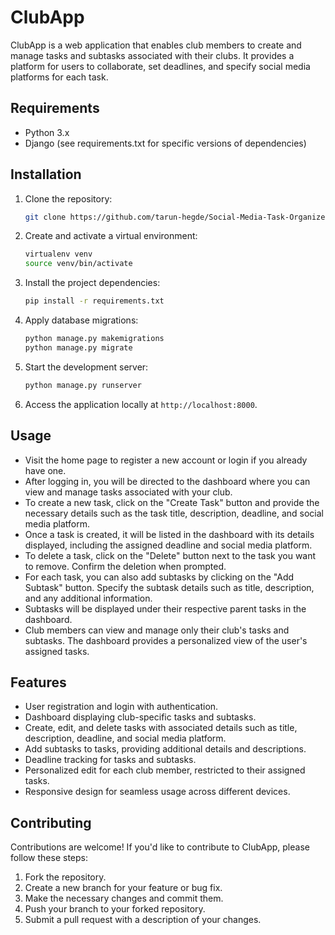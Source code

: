 # ClubApp

ClubApp is a web application that enables club members to create and manage tasks and subtasks associated with their clubs. It provides a platform for users to collaborate, set deadlines, and specify social media platforms for each task.

## Requirements

- Python 3.x
- Django (see requirements.txt for specific versions of dependencies)

## Installation

1. Clone the repository:

   ```bash
   git clone https://github.com/tarun-hegde/Social-Media-Task-Organizer.git
   ```

2. Create and activate a virtual environment:

   ```bash
   virtualenv venv
   source venv/bin/activate
   ```

3. Install the project dependencies:

   ```bash
   pip install -r requirements.txt
   ```

4. Apply database migrations:

   ```bash
   python manage.py makemigrations
   python manage.py migrate
   ```

5. Start the development server:

   ```bash
   python manage.py runserver
   ```

6. Access the application locally at `http://localhost:8000`.

## Usage

- Visit the home page to register a new account or login if you already have one.
- After logging in, you will be directed to the dashboard where you can view and manage tasks associated with your club.
- To create a new task, click on the "Create Task" button and provide the necessary details such as the task title, description, deadline, and social media platform.
- Once a task is created, it will be listed in the dashboard with its details displayed, including the assigned deadline and social media platform.
- To delete a task, click on the "Delete" button next to the task you want to remove. Confirm the deletion when prompted.
- For each task, you can also add subtasks by clicking on the "Add Subtask" button. Specify the subtask details such as title, description, and any additional information.
- Subtasks will be displayed under their respective parent tasks in the dashboard.
- Club members can view and manage only their club's tasks and subtasks. The dashboard provides a personalized view of the user's assigned tasks.

## Features

- User registration and login with authentication.
- Dashboard displaying club-specific tasks and subtasks.
- Create, edit, and delete tasks with associated details such as title, description, deadline, and social media platform.
- Add subtasks to tasks, providing additional details and descriptions.
- Deadline tracking for tasks and subtasks.
- Personalized edit for each club member, restricted to their assigned tasks.
- Responsive design for seamless usage across different devices.

## Contributing

Contributions are welcome! If you'd like to contribute to ClubApp, please follow these steps:

1. Fork the repository.
2. Create a new branch for your feature or bug fix.
3. Make the necessary changes and commit them.
4. Push your branch to your forked repository.
5. Submit a pull request with a description of your changes.






